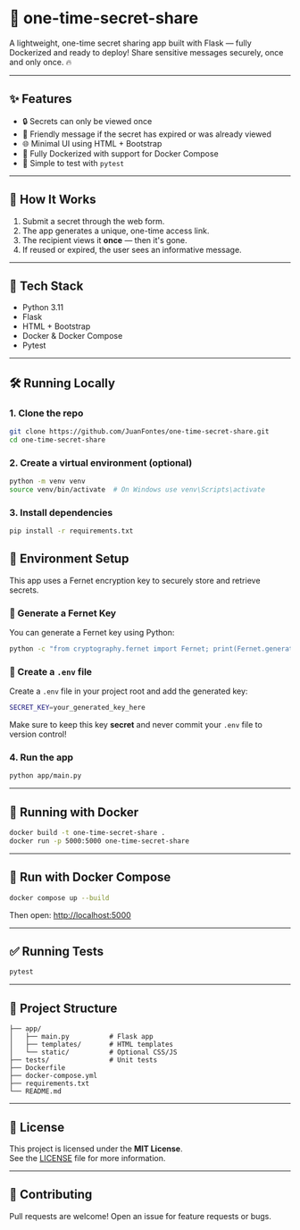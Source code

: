 # 🔐 one-time-secret-share

A lightweight, one-time secret sharing app built with Flask — fully Dockerized and ready to deploy! Share sensitive messages securely, once and only once. 🔥

---

## ✨ Features

- 🔒 Secrets can only be viewed once
- 🧾 Friendly message if the secret has expired or was already viewed
- 🌐 Minimal UI using HTML + Bootstrap
- 🐳 Fully Dockerized with support for Docker Compose
- 🧪 Simple to test with `pytest`

---

## 🚀 How It Works

1. Submit a secret through the web form.
2. The app generates a unique, one-time access link.
3. The recipient views it **once** — then it's gone.
4. If reused or expired, the user sees an informative message.

---

## 🧰 Tech Stack

- Python 3.11
- Flask
- HTML + Bootstrap
- Docker & Docker Compose
- Pytest

---

## 🛠️ Running Locally

### 1. Clone the repo

```bash
git clone https://github.com/JuanFontes/one-time-secret-share.git
cd one-time-secret-share
```

### 2. Create a virtual environment (optional)

```bash
python -m venv venv
source venv/bin/activate  # On Windows use venv\Scripts\activate
```

### 3. Install dependencies

```bash
pip install -r requirements.txt
```

## 🔑 Environment Setup

This app uses a Fernet encryption key to securely store and retrieve secrets.

### 🔐 Generate a Fernet Key

You can generate a Fernet key using Python:

```bash
python -c "from cryptography.fernet import Fernet; print(Fernet.generate_key().decode())"
```

### 📝 Create a `.env` file

Create a `.env` file in your project root and add the generated key:

```bash
SECRET_KEY=your_generated_key_here
```

Make sure to keep this key **secret** and never commit your `.env` file to version control!


### 4. Run the app

```bash
python app/main.py
```

---

## 🐳 Running with Docker

```bash
docker build -t one-time-secret-share .
docker run -p 5000:5000 one-time-secret-share
```

---

## 🐙 Run with Docker Compose

```bash
docker compose up --build
```

Then open: [http://localhost:5000](http://localhost:5000)

---

## ✅ Running Tests

```bash
pytest
```

---

## 📂 Project Structure

```
├── app/
│   ├── main.py          # Flask app
│   ├── templates/       # HTML templates
│   └── static/          # Optional CSS/JS
├── tests/               # Unit tests
├── Dockerfile
├── docker-compose.yml
├── requirements.txt
└── README.md
```

---

## 📄 License

This project is licensed under the **MIT License**.  
See the [LICENSE](LICENSE) file for more information.

---

## 🤝 Contributing

Pull requests are welcome! Open an issue for feature requests or bugs.

